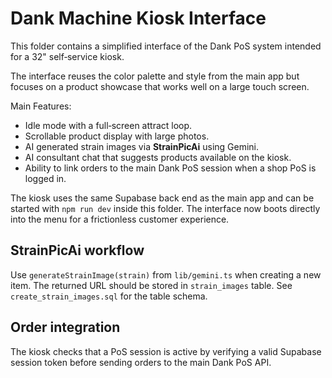 # Dank Machine Kiosk Interface

This folder contains a simplified interface of the Dank PoS system intended for a
32" self‑service kiosk.

The interface reuses the color palette and style from the main app but focuses on
a product showcase that works well on a large touch screen.

Main Features:

- Idle mode with a full‑screen attract loop.
- Scrollable product display with large photos.
- AI generated strain images via **StrainPicAi** using Gemini.
- AI consultant chat that suggests products available on the kiosk.
- Ability to link orders to the main Dank PoS session when a shop PoS is logged in.

The kiosk uses the same Supabase back end as the main app and can be started with
`npm run dev` inside this folder. The interface now boots directly into the menu for a
frictionless customer experience.


## StrainPicAi workflow
Use `generateStrainImage(strain)` from `lib/gemini.ts` when creating a new item.
The returned URL should be stored in `strain_images` table. See
`create_strain_images.sql` for the table schema.

## Order integration
The kiosk checks that a PoS session is active by verifying a valid Supabase
session token before sending orders to the main Dank PoS API.

